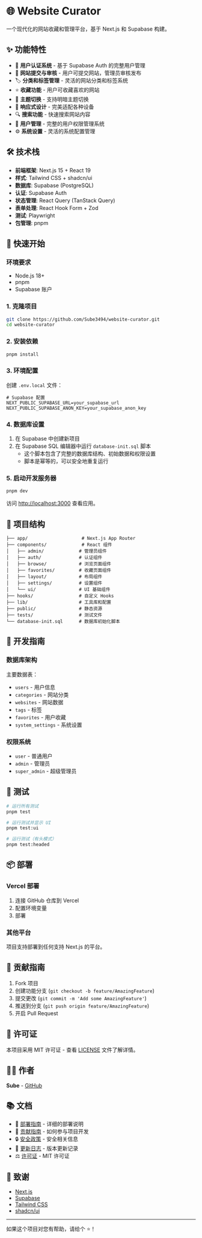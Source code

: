 # 🌐 Website Curator

一个现代化的网站收藏和管理平台，基于 Next.js 和 Supabase 构建。

## ✨ 功能特性

- 🔐 **用户认证系统** - 基于 Supabase Auth 的完整用户管理
- 📝 **网站提交与审核** - 用户可提交网站，管理员审核发布
- 🏷️ **分类和标签管理** - 灵活的网站分类和标签系统
- ⭐ **收藏功能** - 用户可收藏喜欢的网站
- 🎨 **主题切换** - 支持明暗主题切换
- 📱 **响应式设计** - 完美适配各种设备
- 🔍 **搜索功能** - 快速搜索网站内容
- 👥 **用户管理** - 完整的用户权限管理系统
- ⚙️ **系统设置** - 灵活的系统配置管理

## 🛠️ 技术栈

- **前端框架**: Next.js 15 + React 19
- **样式**: Tailwind CSS + shadcn/ui
- **数据库**: Supabase (PostgreSQL)
- **认证**: Supabase Auth
- **状态管理**: React Query (TanStack Query)
- **表单处理**: React Hook Form + Zod
- **测试**: Playwright
- **包管理**: pnpm

## 🚀 快速开始

### 环境要求

- Node.js 18+ 
- pnpm
- Supabase 账户

### 1. 克隆项目

```bash
git clone https://github.com/Sube3494/website-curator.git
cd website-curator
```

### 2. 安装依赖

```bash
pnpm install
```

### 3. 环境配置

创建 `.env.local` 文件：

```env
# Supabase 配置
NEXT_PUBLIC_SUPABASE_URL=your_supabase_url
NEXT_PUBLIC_SUPABASE_ANON_KEY=your_supabase_anon_key
```

### 4. 数据库设置

1. 在 Supabase 中创建新项目
2. 在 Supabase SQL 编辑器中运行 `database-init.sql` 脚本
   - 这个脚本包含了完整的数据库结构、初始数据和权限设置
   - 脚本是幂等的，可以安全地重复运行

### 5. 启动开发服务器

```bash
pnpm dev
```

访问 [http://localhost:3000](http://localhost:3000) 查看应用。

## 📁 项目结构

```
├── app/                    # Next.js App Router
├── components/             # React 组件
│   ├── admin/             # 管理员组件
│   ├── auth/              # 认证组件
│   ├── browse/            # 浏览页面组件
│   ├── favorites/         # 收藏页面组件
│   ├── layout/            # 布局组件
│   ├── settings/          # 设置组件
│   └── ui/                # UI 基础组件
├── hooks/                 # 自定义 Hooks
├── lib/                   # 工具库和配置
├── public/                # 静态资源
├── tests/                 # 测试文件
└── database-init.sql      # 数据库初始化脚本
```

## 🔧 开发指南

### 数据库架构

主要数据表：
- `users` - 用户信息
- `categories` - 网站分类
- `websites` - 网站数据
- `tags` - 标签
- `favorites` - 用户收藏
- `system_settings` - 系统设置

### 权限系统

- `user` - 普通用户
- `admin` - 管理员
- `super_admin` - 超级管理员

## 🧪 测试

```bash
# 运行所有测试
pnpm test

# 运行测试并显示 UI
pnpm test:ui

# 运行测试（有头模式）
pnpm test:headed
```

## 📦 部署

### Vercel 部署

1. 连接 GitHub 仓库到 Vercel
2. 配置环境变量
3. 部署

### 其他平台

项目支持部署到任何支持 Next.js 的平台。

## 🤝 贡献指南

1. Fork 项目
2. 创建功能分支 (`git checkout -b feature/AmazingFeature`)
3. 提交更改 (`git commit -m 'Add some AmazingFeature'`)
4. 推送到分支 (`git push origin feature/AmazingFeature`)
5. 开启 Pull Request

## 📄 许可证

本项目采用 MIT 许可证 - 查看 [LICENSE](LICENSE) 文件了解详情。

## 👨‍💻 作者

**Sube** - [GitHub](https://github.com/Sube3494)

## 📚 文档

- 📖 [部署指南](DEPLOYMENT.md) - 详细的部署说明
- 🤝 [贡献指南](CONTRIBUTING.md) - 如何参与项目开发
- 🔒 [安全政策](SECURITY.md) - 安全相关信息
- 📝 [更新日志](CHANGELOG.md) - 版本更新记录
- ⚖️ [许可证](LICENSE) - MIT 许可证

## 🙏 致谢

- [Next.js](https://nextjs.org/)
- [Supabase](https://supabase.com/)
- [Tailwind CSS](https://tailwindcss.com/)
- [shadcn/ui](https://ui.shadcn.com/)

---

如果这个项目对您有帮助，请给个 ⭐️！
